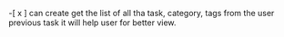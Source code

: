 -[ x ] can create get the list of all tha task, category, tags from the user previous task
  it will help user for better view.
  